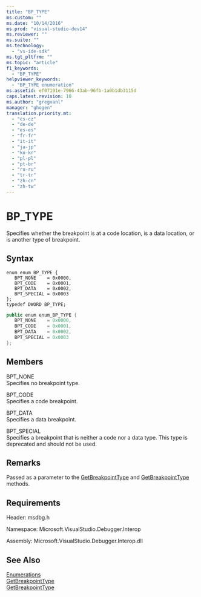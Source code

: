```yaml
---
title: "BP_TYPE"
ms.custom: ""
ms.date: "10/14/2016"
ms.prod: "visual-studio-dev14"
ms.reviewer: ""
ms.suite: ""
ms.technology: 
  - "vs-ide-sdk"
ms.tgt_pltfrm: ""
ms.topic: "article"
f1_keywords: 
  - "BP_TYPE"
helpviewer_keywords: 
  - "BP_TYPE enumeration"
ms.assetid: ef07191e-7966-43ab-96fb-1a0b1db3115d
caps.latest.revision: 10
ms.author: "gregvanl"
manager: "ghogen"
translation.priority.mt: 
  - "cs-cz"
  - "de-de"
  - "es-es"
  - "fr-fr"
  - "it-it"
  - "ja-jp"
  - "ko-kr"
  - "pl-pl"
  - "pt-br"
  - "ru-ru"
  - "tr-tr"
  - "zh-cn"
  - "zh-tw"
---
```

# BP_TYPE
Specifies whether the breakpoint is at a code location, is a data location, or is another type of breakpoint.  
  
## Syntax  
  
```cpp#  
enum enum_BP_TYPE {   
   BPT_NONE    = 0x0000,  
   BPT_CODE    = 0x0001,  
   BPT_DATA    = 0x0002,  
   BPT_SPECIAL = 0x0003  
};  
typedef DWORD BP_TYPE;  
```  
  
```c#  
public enum enum_BP_TYPE {   
   BPT_NONE    = 0x0000,  
   BPT_CODE    = 0x0001,  
   BPT_DATA    = 0x0002,  
   BPT_SPECIAL = 0x0003  
};  
```  
  
## Members  
 BPT_NONE  
 Specifies no breakpoint type.  
  
 BPT_CODE  
 Specifies a code breakpoint.  
  
 BPT_DATA  
 Specifies a data breakpoint.  
  
 BPT_SPECIAL  
 Specifies a breakpoint that is neither a code nor a data type. This type is deprecated and should not be used.  
  
## Remarks  
 Passed as a parameter to the [GetBreakpointType](../extensibility/idebugbreakpointresolution2--getbreakpointtype.md) and [GetBreakpointType](../extensibility/idebugerrorbreakpointresolution2--getbreakpointtype.md) methods.  
  
## Requirements  
 Header: msdbg.h  
  
 Namespace: Microsoft.VisualStudio.Debugger.Interop  
  
 Assembly: Microsoft.VisualStudio.Debugger.Interop.dll  
  
## See Also  
 [Enumerations](../extensibility/enumerations--visual-studio-debugging-.md)   
 [GetBreakpointType](../extensibility/idebugbreakpointresolution2--getbreakpointtype.md)   
 [GetBreakpointType](../extensibility/idebugerrorbreakpointresolution2--getbreakpointtype.md)